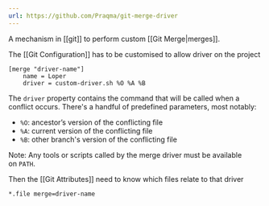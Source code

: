```yaml
---
url: https://github.com/Praqma/git-merge-driver
---
```

A mechanism in [[git]] to perform custom [[Git Merge|merges]].

The [[Git Configuration]] has to be customised to allow driver on the project

```git
[merge "driver-name"]
	name = Loper
	driver = custom-driver.sh %O %A %B
```

The `driver` property contains the command that will be called when a conflict occurs. There's a handful of predefined parameters, most notably:

- `%O`: ancestor’s version of the conflicting file
- `%A`: current version of the conflicting file
- `%B`: other branch's version of the conflicting file

Note: Any tools or scripts called by the merge driver must be available on `PATH`.

Then the [[Git Attributes]] need to know which files relate to that driver

`*.file merge=driver-name`